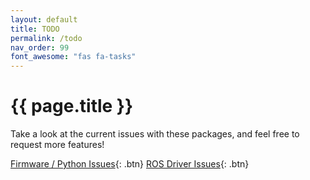 ```yaml
---
layout: default
title: TODO
permalink: /todo
nav_order: 99
font_awesome: "fas fa-tasks"
---
```


# <i class="{{ page.font_awesome }}"></i> {{ page.title }}

Take a look at the current issues with these packages, and feel free to request more features!

[Firmware / Python Issues](https://github.com/cbteeple/pressure_controller/issues){: .btn}
[ROS Driver Issues](https://github.com/cbteeple/pressure_control_cbt/issues){: .btn}


